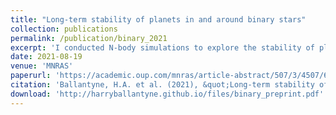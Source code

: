 ```yaml
---
title: "Long-term stability of planets in and around binary stars"
collection: publications
permalink: /publication/binary_2021
excerpt: 'I conducted N-body simulations to explore the stability of planets in binary star systems and found that the fraction of binary systems capable of hosting stable planets is primarily determined by the stellar binary fraction, with dynamical encounters in star-forming regions having little impact on this stability.'
date: 2021-08-19
venue: 'MNRAS'
paperurl: 'https://academic.oup.com/mnras/article-abstract/507/3/4507/6354807'
citation: 'Ballantyne, H.A. et al. (2021), &quot;Long-term stability of planets in and around binary stars .&quot; <i>MNRAS</i>, 507(3), p. 4507-4520.'
download: 'http://harryballantyne.github.io/files/binary_preprint.pdf'
---
```

